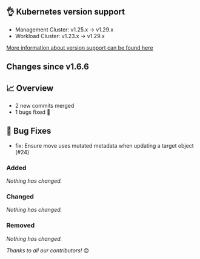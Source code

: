 ## 👌 Kubernetes version support

- Management Cluster: v1.25.x -> v1.29.x
- Workload Cluster: v1.23.x -> v1.29.x

[More information about version support can be found here](https://cluster-api.sigs.k8s.io/reference/versions.html)

## Changes since v1.6.6
## :chart_with_upwards_trend: Overview
- 2 new commits merged
- 1 bugs fixed 🐛

## :bug: Bug Fixes
- fix: Ensure move uses mutated metadata when updating a target object (#24)

### Added
_Nothing has changed._

### Changed
_Nothing has changed._

### Removed
_Nothing has changed._

_Thanks to all our contributors!_ 😊
